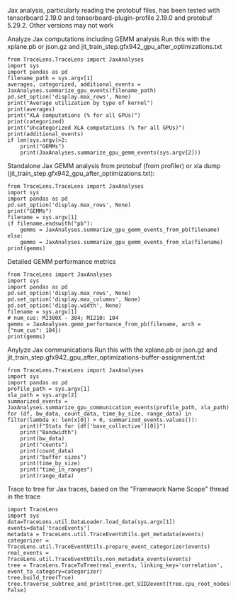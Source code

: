 <!--
Copyright (c) 2024 - 2025 Advanced Micro Devices, Inc. All rights reserved.

See LICENSE for license information.
-->

Jax analysis, particularly reading the protobuf files, has been tested with tensorboard 2.19.0 and tensorboard-plugin-profile 2.19.0 and protobuf 5.29.2.
Other versions may not work

Analyze Jax computations including GEMM analysis
Run this with the xplane.pb or json.gz and jit_train_step.gfx942_gpu_after_optimizations.txt
```
from TraceLens.TraceLens import JaxAnalyses
import sys
import pandas as pd
filename_path = sys.argv[1]
averages, categorized, additional_events = JaxAnalyses.summarize_gpu_events(filename_path)
pd.set_option('display.max_rows', None)
print("Average utilization by type of kernel")
print(averages)
print("XLA computations (% for all GPUs)")
print(categorized)
print("Uncategorized XLA computations (% for all GPUs)")
print(additional_events)
if len(sys.argv)>2:
    print("GEMMs")
    print(JaxAnalyses.summarize_gpu_gemm_events(sys.argv[2]))
```

Standalone Jax GEMM analysis from protobuf (from profiler) or xla dump (jit_train_step.gfx942_gpu_after_optimizations.txt):
```
from TraceLens.TraceLens import JaxAnalyses
import sys
import pandas as pd
pd.set_option('display.max_rows', None)
print("GEMMs")
filename = sys.argv[1]
if filename.endswith("pb"):
    gemms = JaxAnalyses.summarize_gpu_gemm_events_from_pb(filename)
else:
    gemms = JaxAnalyses.summarize_gpu_gemm_events_from_xla(filename)
print(gemms)
```

Detailed GEMM performance metrics
```
from TraceLens import JaxAnalyses
import sys
import pandas as pd
pd.set_option('display.max_rows', None)
pd.set_option('display.max_columns', None)
pd.set_option('display.width', None)
filename = sys.argv[1]
# num_cus: MI300X - 304; MI210: 104
gemms = JaxAnalyses.gemm_performance_from_pb(filename, arch = {"num_cus": 104})
print(gemms)
```

Anylyze Jax communications
Run this with the xplane.pb or json.gz and  jit_train_step.gfx942_gpu_after_optimizations-buffer-assignment.txt
```
from TraceLens.TraceLens import JaxAnalyses
import sys
import pandas as pd
profile_path = sys.argv[1]
xla_path = sys.argv[2]
summarized_events = JaxAnalyses.summarize_gpu_communication_events(profile_path, xla_path)
for (df, bw_data, count_data, time_by_size, range_data) in filter(lambda x: len(x[0]) > 0, summarized_events.values()):
    print(f"Stats for {df['base_collective'][0]}")
    print("Bandwidth")
    print(bw_data)
    print("counts")
    print(count_data)
    print("buffer sizes")
    print(time_by_size)
    print("time_in_ranges")
    print(range_data)
```

Trace to tree for Jax traces, based on the "Framework Name Scope" thread in the trace
```
import TraceLens
import sys
data=TraceLens.util.DataLoader.load_data(sys.argv[1])
events=data['traceEvents']
metadata = TraceLens.util.TraceEventUtils.get_metadata(events)
categorizer = TraceLens.util.TraceEventUtils.prepare_event_categorizer(events)
real_events = TraceLens.util.TraceEventUtils.non_metadata_events(events)
tree = TraceLens.TraceToTree(real_events, linking_key='correlation', event_to_category=categorizer)
tree.build_tree(True)
tree.traverse_subtree_and_print(tree.get_UID2event(tree.cpu_root_nodes[1]), False)
```